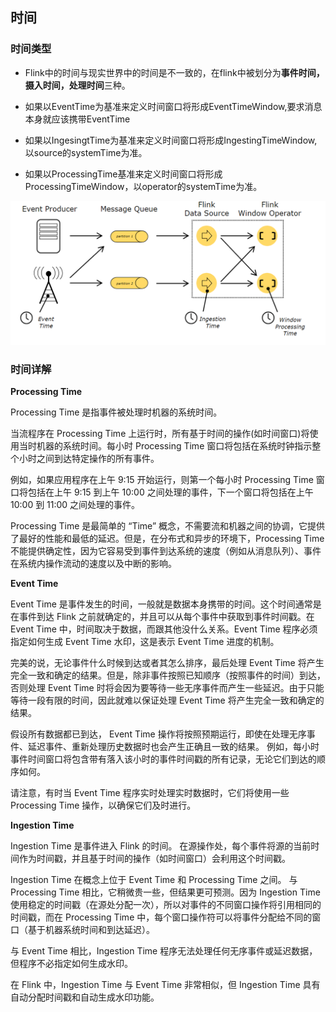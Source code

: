 ## 时间

### 时间类型

* Flink中的时间与现实世界中的时间是不一致的，在flink中被划分为**事件时间，摄入时间，处理时间**三种。

* 如果以EventTime为基准来定义时间窗口将形成EventTimeWindow,要求消息本身就应该携带EventTime

* 如果以IngesingtTime为基准来定义时间窗口将形成IngestingTimeWindow,以source的systemTime为准。

* 如果以ProcessingTime基准来定义时间窗口将形成ProcessingTimeWindow，以operator的systemTime为准。


![54544878430fd9d3047b60740a0161f8](images/9-Flink中的Time.resources/895DEF14-E8B4-4A1C-9D96-66D88517DDA6.png)


### 时间详解

**Processing Time**

Processing Time 是指事件被处理时机器的系统时间。


当流程序在 Processing Time 上运行时，所有基于时间的操作(如时间窗口)将使用当时机器的系统时间。每小时 Processing Time 窗口将包括在系统时钟指示整个小时之间到达特定操作的所有事件。

例如，如果应用程序在上午 9:15 开始运行，则第一个每小时 Processing Time 窗口将包括在上午 9:15 到上午 10:00 之间处理的事件，下一个窗口将包括在上午 10:00 到 11:00 之间处理的事件。

Processing Time 是最简单的 “Time” 概念，不需要流和机器之间的协调，它提供了最好的性能和最低的延迟。但是，在分布式和异步的环境下，Processing Time 不能提供确定性，因为它容易受到事件到达系统的速度（例如从消息队列）、事件在系统内操作流动的速度以及中断的影响。

**Event Time**

Event Time 是事件发生的时间，一般就是数据本身携带的时间。这个时间通常是在事件到达 Flink 之前就确定的，并且可以从每个事件中获取到事件时间戳。在 Event Time 中，时间取决于数据，而跟其他没什么关系。Event Time 程序必须指定如何生成 Event Time 水印，这是表示 Event Time 进度的机制。

完美的说，无论事件什么时候到达或者其怎么排序，最后处理 Event Time 将产生完全一致和确定的结果。但是，除非事件按照已知顺序（按照事件的时间）到达，否则处理 Event Time 时将会因为要等待一些无序事件而产生一些延迟。由于只能等待一段有限的时间，因此就难以保证处理 Event Time 将产生完全一致和确定的结果。

假设所有数据都已到达， Event Time 操作将按照预期运行，即使在处理无序事件、延迟事件、重新处理历史数据时也会产生正确且一致的结果。 例如，每小时事件时间窗口将包含带有落入该小时的事件时间戳的所有记录，无论它们到达的顺序如何。

请注意，有时当 Event Time 程序实时处理实时数据时，它们将使用一些 Processing Time 操作，以确保它们及时进行。


**Ingestion Time**

Ingestion Time 是事件进入 Flink 的时间。 在源操作处，每个事件将源的当前时间作为时间戳，并且基于时间的操作（如时间窗口）会利用这个时间戳。

Ingestion Time 在概念上位于 Event Time 和 Processing Time 之间。 与 Processing Time 相比，它稍微贵一些，但结果更可预测。因为 Ingestion Time 使用稳定的时间戳（在源处分配一次），所以对事件的不同窗口操作将引用相同的时间戳，而在 Processing Time 中，每个窗口操作符可以将事件分配给不同的窗口（基于机器系统时间和到达延迟）。

与 Event Time 相比，Ingestion Time 程序无法处理任何无序事件或延迟数据，但程序不必指定如何生成水印。

在 Flink 中，Ingestion Time 与 Event Time 非常相似，但 Ingestion Time 具有自动分配时间戳和自动生成水印功能。


